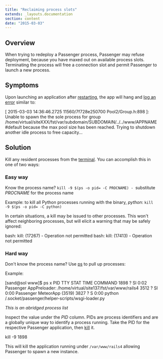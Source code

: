 ```yaml
---
title: "Reclaiming process slots"
extends: _layouts.documentation
section: content
date: "2015-03-03"
---
```


## Overview

When trying to redeploy a Passenger process, Passenger may refuse deployment, because you have maxed out on available process slots. Terminating the process will free a connection slot and permit Passenger to launch a new process.

## Symptoms

Upon launching an application after [restarting](/docs/ruby/restarting-passenger-processes/ "Restarting Passenger processes"), the app will hang and [log an error](/docs/cgi-passenger/viewing-launcher-errors/ "Viewing launcher errors") similar to:

\[ 2015-03-03 14:36:46.2725 11560/7f728e250700 Pool2/Group.h:898 \]: Unable to spawn the the sole process for group /home/virtual/siteXXX/fst/var/subdomain/SUBDOMAIN/../../www/APPNAME#default because the max pool size has been reached. Trying to shutdown another idle process to free capacity...

## Solution

Kill any resident processes from the [terminal](/docs/terminal/accessing-terminal/ "Accessing terminal"). You can accomplish this in one of two ways:

### Easy way

Know the process name? `kill -9 $(ps -o pid= -C PROCNAME) - `substitute _PROCNAME_ for the process name

Example: to kill all Python processes running with the binary, _python_: `kill -9 $(ps -o pid= -C python)`

In certain situations, a kill may be issued to other processes. This won't affect neighboring processes, but will elicit a warning that may be safely ignored:

bash: kill: (17267) - Operation not permitted
bash: kill: (17413) - Operation not permitted

### Hard way

Don't know the process name? Use [ps](http://apiscp.com/linux-man/man1/ps.1.html) to pull up processes:

Example:

\[sand@sol www\]$ ps x
 PID TTY STAT TIME COMMAND
 1898 ? Sl 0:02 Passenger AppPreloader: /home/virtual/site137/fst/var/www/rails4
 3512 ? Sl 0:00 Passenger MeteorApp (3519)
 3827 ? S 0:00 python /.socket/passenger/helper-scripts/wsgi-loader.py

_This is an abridged process list_

Inspect the value under the _PID_ column. PIDs are process identifiers and are a globally unique way to identify a process running. Take the PID for the respective Passenger application, then [kill](http://apiscp.com/linux-man/man1/kill.1.html) it.

kill -9 1898

This will kill the application running under `/var/www/rails4` allowing Passenger to spawn a new instance.
